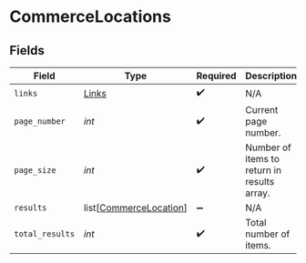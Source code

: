 # CommerceLocations


## Fields

| Field                                                             | Type                                                              | Required                                                          | Description                                                       |
| ----------------------------------------------------------------- | ----------------------------------------------------------------- | ----------------------------------------------------------------- | ----------------------------------------------------------------- |
| `links`                                                           | [Links](../../models/shared/links.md)                             | :heavy_check_mark:                                                | N/A                                                               |
| `page_number`                                                     | *int*                                                             | :heavy_check_mark:                                                | Current page number.                                              |
| `page_size`                                                       | *int*                                                             | :heavy_check_mark:                                                | Number of items to return in results array.                       |
| `results`                                                         | list[[CommerceLocation](../../models/shared/commercelocation.md)] | :heavy_minus_sign:                                                | N/A                                                               |
| `total_results`                                                   | *int*                                                             | :heavy_check_mark:                                                | Total number of items.                                            |